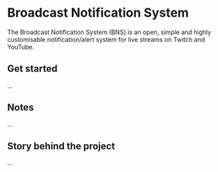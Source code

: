# Broadcast Notification System
The Broadcast Notification System (BNS) is an open, simple and highly customisable notification/alert system for live streams on Twitch and YouTube.

## Get started
...

## Notes
...

## Story behind the project
...
